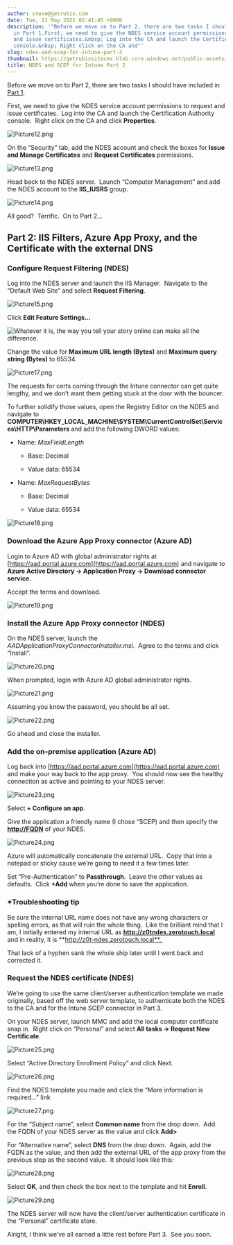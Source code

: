 ```yaml
---
author: steve@getrubix.com
date: Tue, 11 May 2021 02:41:45 +0000
description: '"Before we move on to Part 2, there are two tasks I should have included
  in Part 1.First, we need to give the NDES service account permissions to request
  and issue certificates.&nbsp; Log into the CA and launch the Certification Authority
  console.&nbsp; Right click on the CA and"'
slug: ndes-and-scep-for-intune-part-2
thumbnail: https://getrubixsitecms.blob.core.windows.net/public-assets/content/v1/thumbnails/ndes-and-scep-for-intune-part-2_thumbnail.jpg
title: NDES and SCEP for Intune Part 2
---
```


Before we move on to Part 2, there are two tasks I should have included in [Part 1](https://www.getrubix.com/blog/ndes-and-scep-for-intune-part-1).

First, we need to give the NDES service account permissions to request and issue certificates.  Log into the CA and launch the Certification Authority console.  Right click on the CA and click **Properties**.

![Picture12.png](https://getrubixsitecms.blob.core.windows.net/public-assets/content/v1/5dd365a31aa1fd743bc30b8e/1620699811466-SCF6259FJV7A0PXWRYJY/Picture12.png)

On the “Security” tab, add the NDES account and check the boxes for **Issue and Manage Certificates** and **Request Certificates** permissions.

![Picture13.png](https://getrubixsitecms.blob.core.windows.net/public-assets/content/v1/5dd365a31aa1fd743bc30b8e/1620699861464-LYFJ5XY108DI9SQEXSA2/Picture13.png)

Head back to the NDES server.  Launch “Computer Management” and add the NDES account to the **IIS\_IUSRS** group.

![Picture14.png](https://getrubixsitecms.blob.core.windows.net/public-assets/content/v1/5dd365a31aa1fd743bc30b8e/1620699887853-4OB0DAC5MKNS3OQHIBP3/Picture14.png)

All good?  Terrific.  On to Part 2…

**Part 2: IIS Filters, Azure App Proxy, and the Certificate with the external DNS**
-----------------------------------------------------------------------------------

### **Configure Request Filtering (NDES)**

Log into the NDES server and launch the IIS Manager.  Navigate to the “Default Web Site” and select **Request Filtering**.

![Picture15.png](https://getrubixsitecms.blob.core.windows.net/public-assets/content/v1/5dd365a31aa1fd743bc30b8e/1620699958991-E5WKMIBMP1KN1XYN8XSW/Picture15.png)

Click **Edit Feature Settings…**

![Whatever it is, the way you tell your story online can make all the difference.](https://getrubixsitecms.blob.core.windows.net/public-assets/content/v1/5dd365a31aa1fd743bc30b8e/1620699977696-N0JBS252W4076VA2L0ZJ/Picture16.png)

Change the value for **Maximum URL length (Bytes)** and **Maximum query string (Bytes)** to 65534.

![Picture17.png](https://getrubixsitecms.blob.core.windows.net/public-assets/content/v1/5dd365a31aa1fd743bc30b8e/1620699999186-ZQ9JN8FKR42YAJQM3T27/Picture17.png)

The requests for certs coming through the Intune connector can get quite lengthy, and we don’t want them getting stuck at the door with the bouncer.

To further solidify those values, open the Registry Editor on the NDES and navigate to **COMPUTER\\HKEY\_LOCAL\_MACHINE\\SYSTEM\\CurrentControlSet\\Services\\HTTP\\Parameters** and add the following DWORD values:

-   Name: _MaxFieldLength_
    
    -   Base: Decimal
        
    -   Value data: 65534
        
-   Name: _MaxRequestBytes_
    
    -   Base: Decimal
        
    -   Value data: 65534
        

![Picture18.png](https://getrubixsitecms.blob.core.windows.net/public-assets/content/v1/5dd365a31aa1fd743bc30b8e/1620700090337-5XF99PTR016NW5ITIB4P/Picture18.png)

### **Download the Azure App Proxy connector (Azure AD)**

Login to Azure AD with global administrator rights at [https://aad.portal.azure.com](https://aad.portal.azure.com) and navigate to **Azure Active Directory -> Application Proxy -> Download connector service.** 

Accept the terms and download.

![Picture19.png](https://getrubixsitecms.blob.core.windows.net/public-assets/content/v1/5dd365a31aa1fd743bc30b8e/1620700117345-NK7IVQKNI5AQL0TIQDWS/Picture19.png)

### **Install the Azure App Proxy connector (NDES)**

On the NDES server, launch the _AADApplicationProxyConnectorInstaller.msi_.  Agree to the terms and click “Install”.

![Picture20.png](https://getrubixsitecms.blob.core.windows.net/public-assets/content/v1/5dd365a31aa1fd743bc30b8e/1620700155684-9KALMEM3T4PNE98KBZHV/Picture20.png)

When prompted, login with Azure AD global administrator rights.

![Picture21.png](https://getrubixsitecms.blob.core.windows.net/public-assets/content/v1/5dd365a31aa1fd743bc30b8e/1620700168868-4WLKDO2AOG75GWMQDHK9/Picture21.png)

Assuming you know the password, you should be all set.

![Picture22.png](https://getrubixsitecms.blob.core.windows.net/public-assets/content/v1/5dd365a31aa1fd743bc30b8e/1620700189035-0P2ROYUWMV0RWHGBWE88/Picture22.png)

Go ahead and close the installer.

### **Add the on-premise application (Azure AD)**

Log back into [https://aad.portal.azure.com](https://aad.portal.azure.com) and make your way back to the app proxy.  You should now see the healthy connection as active and pointing to your NDES server.

![Picture23.png](https://getrubixsitecms.blob.core.windows.net/public-assets/content/v1/5dd365a31aa1fd743bc30b8e/1620700215443-6QYHUS8TT4U0TE5HLZUB/Picture23.png)

Select **\+ Configure an app**.

Give the application a friendly name (I chose “SCEP) and then specify the **<http://FQDN>** of your NDES. 

![Picture24.png](https://getrubixsitecms.blob.core.windows.net/public-assets/content/v1/5dd365a31aa1fd743bc30b8e/1620700274822-37TXUBKDKEEOZIEKX7NA/Picture24.png)

Azure will automatically concatenate the external URL.  Copy that into a notepad or sticky cause we’re going to need it a few times later. 

Set “Pre-Authentication” to **Passthrough**.  Leave the other values as defaults.  Click **+Add** when you’re done to save the application.

### **\*Troubleshooting tip**

Be sure the internal URL name does not have any wrong characters or spelling errors, as that will ruin the whole thing.  Like the brilliant mind that I am, I initially entered my internal URL as **http://z0tndes.zerotouch.local** and in reality, it is **http://z0t-ndes.zerotouch.local**. 

That lack of a hyphen sank the whole ship later until I went back and corrected it.

### **Request the NDES certificate (NDES)**

We’re going to use the same client/server authentication template we made originally, based off the web server template, to authenticate both the NDES to the CA and for the Intune SCEP connector in Part 3.

On your NDES server, launch MMC and add the local computer certificate snap in.  Right click on “Personal” and select **All tasks -> Request New Certificate**. 

![Picture25.png](https://getrubixsitecms.blob.core.windows.net/public-assets/content/v1/5dd365a31aa1fd743bc30b8e/1620700357447-CVKN1XTZLRNPNQ0FQK16/Picture25.png)

Select “Active Directory Enrollment Policy” and click Next.

![Picture26.png](https://getrubixsitecms.blob.core.windows.net/public-assets/content/v1/5dd365a31aa1fd743bc30b8e/1620700381199-DOEV911VS2WBJ1VLE1QE/Picture26.png)

Find the NDES template you made and click the “More information is required…” link

![Picture27.png](https://getrubixsitecms.blob.core.windows.net/public-assets/content/v1/5dd365a31aa1fd743bc30b8e/1620700411860-N6V32QCE1JQFC00CCJME/Picture27.png)

For the “Subject name”, select **Common name** from the drop down.  Add the FQDN of your NDES server as the value and click **Add>**

For “Alternative name”, select **DNS** from the drop down.  Again, add the FQDN as the value, and then add the external URL of the app proxy from the previous step as the second value.  It should look like this:

![Picture28.png](https://getrubixsitecms.blob.core.windows.net/public-assets/content/v1/5dd365a31aa1fd743bc30b8e/1620700436434-CS47B6W9Y4YOE2IMOFY2/Picture28.png)

Select **OK**, and then check the box next to the template and hit **Enroll**.

![Picture29.png](https://getrubixsitecms.blob.core.windows.net/public-assets/content/v1/5dd365a31aa1fd743bc30b8e/1620700453610-TY1DPWYR1JO4LFR105Q8/Picture29.png)

The NDES server will now have the client/server authentication certificate in the “Personal” certificate store.

Alright, I think we’ve all earned a little rest before Part 3.  See you soon.